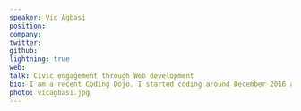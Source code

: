 ```yaml
---
speaker: Vic Agbasi
position:
company:
twitter:
github:
lightning: true
web:
talk: Civic engagement through Web development
bio: I am a recent Coding Dojo. I started coding around December 2016 and decided I wanted to pursue a career in development a few months later.
photo: vicagbasi.jpg
---
```

